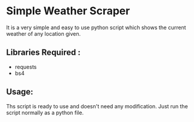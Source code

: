 <h1>Simple Weather Scraper</h1>

It is a very simple and easy to use python script which shows the current weather of any location given.

<h2>Libraries Required :</h2>

- requests
- bs4

<h2>Usage: </h2>
Ths script is ready to use and doesn't need any modification.
Just run the script normally as a python file.
